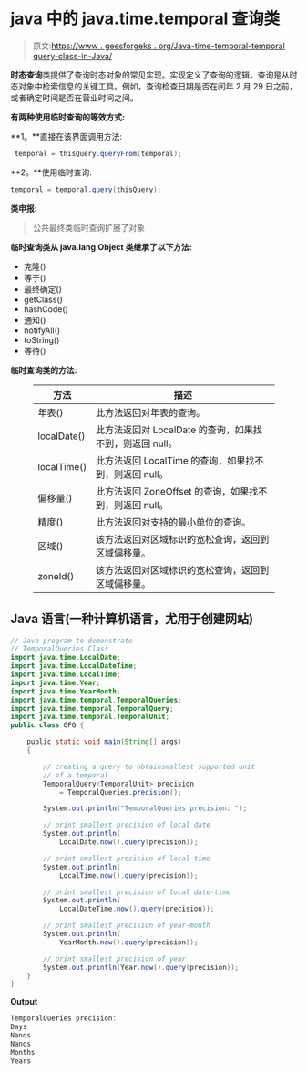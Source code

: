 # java 中的 java.time.temporal 查询类

> 原文:[https://www . geesforgeks . org/Java-time-temporal-temporal query-class-in-Java/](https://www.geeksforgeeks.org/java-time-temporal-temporalqueries-class-in-java/)

**时态查询**类提供了查询时态对象的常见实现。实现定义了查询的逻辑。查询是从时态对象中检索信息的关键工具。例如，查询检查日期是否在闰年 2 月 29 日之前，或者确定时间是否在营业时间之间。

**有两种使用临时查询的等效方式:**

**1。**直接在该界面调用方法:

```java
 temporal = thisQuery.queryFrom(temporal);
```

**2。**使用临时查询:

```java
temporal = temporal.query(thisQuery);
```

**类申报:**

> 公共最终类临时查询扩展了对象

**临时查询类从 java.lang.Object 类继承了以下方法:**

*   克隆()
*   等于()
*   最终确定()
*   getClass()
*   hashCode()
*   通知()
*   notifyAll()
*   toString()
*   等待()

**临时查询类的方法:**

<figure class="table">

| 方法 | 描述 |
| --- | --- |
| 年表() | 此方法返回对年表的查询。 |
| localDate() | 此方法返回对 LocalDate 的查询，如果找不到，则返回 null。 |
| localTime() | 此方法返回 LocalTime 的查询，如果找不到，则返回 null。 |
| 偏移量() | 此方法返回 ZoneOffset 的查询，如果找不到，则返回 null。 |
| 精度() | 此方法返回对支持的最小单位的查询。 |
| 区域() | 该方法返回对区域标识的宽松查询，返回到区域偏移量。 |
| zoneId() | 该方法返回对区域标识的宽松查询，返回到区域偏移量。 |

</figure>

## Java 语言(一种计算机语言，尤用于创建网站)

```java
// Java program to demonstrate
// TemporalQueries Class
import java.time.LocalDate;
import java.time.LocalDateTime;
import java.time.LocalTime;
import java.time.Year;
import java.time.YearMonth;
import java.time.temporal.TemporalQueries;
import java.time.temporal.TemporalQuery;
import java.time.temporal.TemporalUnit;
public class GFG {

    public static void main(String[] args)
    {

        // creating a query to obtainsmallest supported unit
        // of a temporal
        TemporalQuery<TemporalUnit> precision
            = TemporalQueries.precision();

        System.out.println("TemporalQueries precision: ");

        // print smallest precision of local date
        System.out.println(
            LocalDate.now().query(precision));

        // print smallest precision of local time
        System.out.println(
            LocalTime.now().query(precision));

        // print smallest precision of local date-time
        System.out.println(
            LocalDateTime.now().query(precision));

        // print smallest precision of year-month
        System.out.println(
            YearMonth.now().query(precision));

        // print smallest precision of year
        System.out.println(Year.now().query(precision));
    }
}
```

**Output**

```java
TemporalQueries precision: 
Days
Nanos
Nanos
Months
Years
```